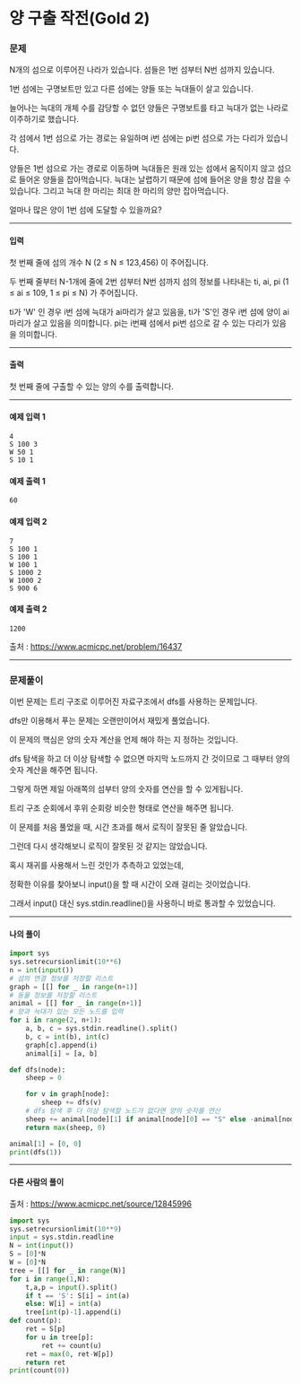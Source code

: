 # 양 구출 작전(Gold 2)

### 문제

N개의 섬으로 이루어진 나라가 있습니다. 섬들은 1번 섬부터 N번 섬까지 있습니다.   

1번 섬에는 구명보트만 있고 다른 섬에는 양들 또는 늑대들이 살고 있습니다.   

늘어나는 늑대의 개체 수를 감당할 수 없던 양들은 구명보트를 타고 늑대가 없는 나라로 이주하기로 했습니다.   

각 섬에서 1번 섬으로 가는 경로는 유일하며 i번 섬에는 pi번 섬으로 가는 다리가 있습니다.    

양들은 1번 섬으로 가는 경로로 이동하며 늑대들은 원래 있는 섬에서 움직이지 않고 섬으로 들어온 양들을 잡아먹습니다. 늑대는 날렵하기 때문에 섬에 들어온 양을 항상 잡을 수 있습니다. 그리고 늑대 한 마리는 최대 한 마리의 양만 잡아먹습니다.   

얼마나 많은 양이 1번 섬에 도달할 수 있을까요?   

---

#### 입력

첫 번째 줄에 섬의 개수 N (2 ≤ N ≤ 123,456) 이 주어집니다.   

두 번째 줄부터 N-1개에 줄에 2번 섬부터 N번 섬까지 섬의 정보를 나타내는 ti, ai, pi (1 ≤ ai ≤ 109, 1 ≤ pi ≤ N) 가 주어집니다.   

ti가 'W' 인 경우 i번 섬에 늑대가 ai마리가 살고 있음을, ti가 'S'인 경우 i번 섬에 양이 ai마리가 살고 있음을 의미합니다. pi는 i번째 섬에서 pi번 섬으로 갈 수 있는 다리가 있음을 의미합니다.   

---

#### 출력

첫 번째 줄에 구출할 수 있는 양의 수를 출력합니다.

---

#### 예제 입력 1
~~~
4
S 100 3
W 50 1
S 10 1
~~~

#### 예제 출력 1
~~~
60
~~~

#### 예제 입력 2
~~~
7
S 100 1
S 100 1
W 100 1
S 1000 2
W 1000 2
S 900 6
~~~

#### 예제 출력 2
~~~
1200
~~~

출처 : https://www.acmicpc.net/problem/16437

---

### 문제풀이

이번 문제는 트리 구조로 이루어진 자료구조에서 dfs를 사용하는 문제입니다.   

dfs만 이용해서 푸는 문제는 오랜만이어서 재밌게 풀었습니다.   

이 문제의 핵심은 양의 숫자 계산을 언제 해야 하는 지 정하는 것입니다.   

dfs 탐색을 하고 더 이상 탐색할 수 없으면 마지막 노드까지 간 것이므로 그 때부터 양의 숫자 계산을 해주면 됩니다.   

그렇게 하면 제일 아래쪽의 섬부터 양의 숫자를 연산을 할 수 있게됩니다.   

트리 구조 순회에서 후위 순회랑 비슷한 형태로 연산을 해주면 됩니다.   

이 문제를 처음 풀었을 때, 시간 초과를 해서 로직이 잘못된 줄 알았습니다.   

그런데 다시 생각해보니 로직이 잘못된 것 같지는 않았습니다.   

혹시 재귀를 사용해서 느린 것인가 추측하고 있었는데,   

정확한 이유를 찾아보니 input()을 할 때 시간이 오래 걸리는 것이었습니다.

그래서 input() 대신 sys.stdin.readline()을 사용하니 바로 통과할 수 있었습니다.   

---

#### 나의 풀이

~~~python
import sys
sys.setrecursionlimit(10**6)
n = int(input())
# 섬의 연결 정보를 저장할 리스트
graph = [[] for _ in range(n+1)]
# 동물 정보를 저장할 리스트
animal = [[] for _ in range(n+1)]
# 양과 늑대가 있는 모든 노드를 입력
for i in range(2, n+1):
    a, b, c = sys.stdin.readline().split()
    b, c = int(b), int(c)
    graph[c].append(i)
    animal[i] = [a, b]

def dfs(node):
    sheep = 0

    for v in graph[node]:
        sheep += dfs(v)
    # dfs 탐색 후 더 이상 탐색할 노드가 없다면 양의 숫자를 연산
    sheep += animal[node][1] if animal[node][0] == "S" else -animal[node][1]
    return max(sheep, 0)

animal[1] = [0, 0]
print(dfs(1))
~~~

---

#### 다른 사람의 풀이

출처 : https://www.acmicpc.net/source/12845996

~~~python
import sys
sys.setrecursionlimit(10**9)
input = sys.stdin.readline
N = int(input())
S = [0]*N
W = [0]*N
tree = [[] for _ in range(N)]
for i in range(1,N):
    t,a,p = input().split()
    if t == 'S': S[i] = int(a)
    else: W[i] = int(a)
    tree[int(p)-1].append(i)
def count(p):
    ret = S[p]
    for u in tree[p]:
        ret += count(u)
    ret = max(0, ret-W[p])
    return ret
print(count(0))
~~~
